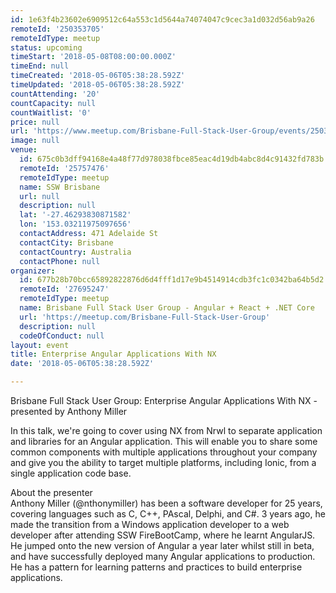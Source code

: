 ```yaml
---
id: 1e63f4b23602e6909512c64a553c1d5644a74074047c9cec3a1d032d56ab9a26
remoteId: '250353705'
remoteIdType: meetup
status: upcoming
timeStart: '2018-05-08T08:00:00.000Z'
timeEnd: null
timeCreated: '2018-05-06T05:38:28.592Z'
timeUpdated: '2018-05-06T05:38:28.592Z'
countAttending: '20'
countCapacity: null
countWaitlist: '0'
price: null
url: 'https://www.meetup.com/Brisbane-Full-Stack-User-Group/events/250353705/'
image: null
venue:
  id: 675c0b3dff94168e4a48f77d978038fbce85eac4d19db4abc8d4c91432fd783b
  remoteId: '25757476'
  remoteIdType: meetup
  name: SSW Brisbane
  url: null
  description: null
  lat: '-27.46293830871582'
  lon: '153.03211975097656'
  contactAddress: 471 Adelaide St
  contactCity: Brisbane
  contactCountry: Australia
  contactPhone: null
organizer:
  id: 677b28b70bcc65892822876d6d4fff1d17e9b4514914cdb3fc1c0342ba64b5d2
  remoteId: '27695247'
  remoteIdType: meetup
  name: Brisbane Full Stack User Group - Angular + React + .NET Core
  url: 'https://meetup.com/Brisbane-Full-Stack-User-Group'
  description: null
  codeOfConduct: null
layout: event
title: Enterprise Angular Applications With NX
date: '2018-05-06T05:38:28.592Z'

---
```

<p>Brisbane Full Stack User Group: Enterprise Angular Applications With NX - presented by Anthony Miller</p> <p>In this talk, we're going to cover using NX from Nrwl to separate application and libraries for an Angular application. This will enable you to share some common components with multiple applications throughout your company and give you the ability to target multiple platforms, including Ionic, from a single application code base.</p> <p>About the presenter<br/>Anthony Miller (@nthonymiller) has been a software developer for 25 years, covering languages such as C, C++, PAscal, Delphi, and C#. 3 years ago, he made the transition from a Windows application developer to a web developer after attending SSW FireBootCamp, where he learnt AngularJS. He jumped onto the new version of Angular a year later whilst still in beta, and have successfully deployed many Angular applications to production. He has a pattern for learning patterns and practices to build enterprise applications.</p>
